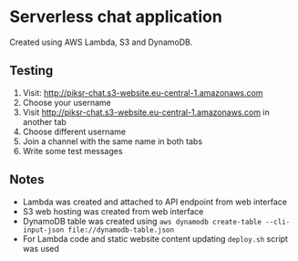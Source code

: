 # Serverless chat application

Created using AWS Lambda, S3 and DynamoDB.

## Testing

1. Visit: http://piksr-chat.s3-website.eu-central-1.amazonaws.com
2. Choose your username
3. Visit http://piksr-chat.s3-website.eu-central-1.amazonaws.com in another tab
4. Choose different username
5. Join a channel with the same name in both tabs
6. Write some test messages


## Notes

* Lambda was created and attached to API endpoint from web interface
* S3 web hosting was created from web interface
* DynamoDB table was created using `aws dynamodb create-table --cli-input-json file://dynamodb-table.json`
* For Lambda code and static website content updating `deploy.sh` script was used

